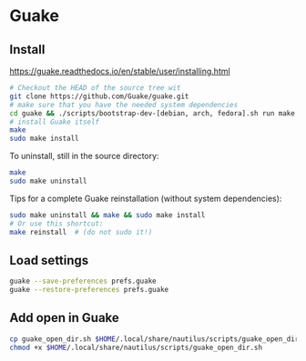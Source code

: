 # Guake

## Install

https://guake.readthedocs.io/en/stable/user/installing.html

``` bash
# Checkout the HEAD of the source tree wit
git clone https://github.com/Guake/guake.git
# make sure that you have the needed system dependencies
cd guake && ./scripts/bootstrap-dev-[debian, arch, fedora].sh run make
# install Guake itself
make
sudo make install
```

To uninstall, still in the source directory:

``` bash
make
sudo make uninstall
```

Tips for a complete Guake reinstallation (without system dependencies):

``` bash
sudo make uninstall && make && sudo make install
# Or use this shortcut:
make reinstall  # (do not sudo it!)
```

## Load settings

``` bash
guake --save-preferences prefs.guake
guake --restore-preferences prefs.guake
```

## Add open in Guake

``` bash
cp guake_open_dir.sh $HOME/.local/share/nautilus/scripts/guake_open_dir.sh
chmod +x $HOME/.local/share/nautilus/scripts/guake_open_dir.sh
```
